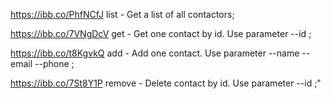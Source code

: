 https://ibb.co/PhfNCfJ
list - Get a list of all contactors;

https://ibb.co/7VNgDcV
get - Get one contact by id. Use parameter --id <ID number>;

https://ibb.co/t8KgvkQ
add - Add one contact. Use parameter --name <name> --email <email> --phone <phone>;

https://ibb.co/7St8Y1P
remove - Delete contact by id. Use parameter --id <ID number>;"
